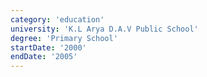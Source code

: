 ```yaml
---
category: 'education'
university: 'K.L Arya D.A.V Public School'
degree: 'Primary School'
startDate: '2000'
endDate: '2005'
---
```

